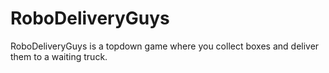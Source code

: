 # RoboDeliveryGuys
RoboDeliveryGuys is a topdown game where you collect boxes and deliver them to a waiting truck. 
